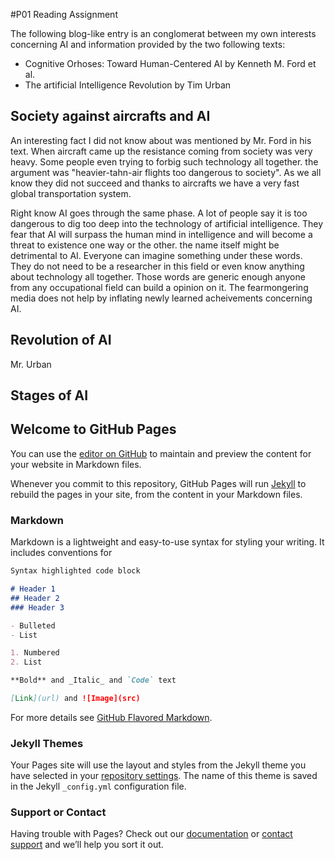 #P01 Reading Assignment

The following blog-like entry is an conglomerat between my own interests concerning AI and information provided by the two following texts:

- Cognitive Orhoses: Toward Human-Centered AI by Kenneth M. Ford et al.
- The artificial Intelligence Revolution by Tim Urban



## Society against aircrafts and AI

An interesting fact I did not know about was mentioned by Mr. Ford in his text. When aircraft came up the resistance coming from society was very heavy. Some people even trying to forbig such technology all together. the argument was "heavier-tahn-air flights too dangerous to society". As we all know they did not succeed and thanks to aircrafts we have a very fast global transportation system. 

Right know AI goes through the same phase. A lot of people say it is too dangerous to dig too deep into the technology of artificial intelligence. They fear that AI will surpass the human mind in intelligence and will become a threat to existence one way or the other. the name itself might be detrimental to AI. Everyone can imagine something under these words. They do not need to be a researcher in this field or even know anything about technology all together. Those words are generic enough anyone from any occupational field can build a opinion on it. The fearmongering media does not help by inflating newly learned acheivements concerning AI.

## Revolution of AI

Mr. Urban 

## Stages of AI








## Welcome to GitHub Pages

You can use the [editor on GitHub](https://github.com/kadermat/AI-Lecture/edit/master/README.md) to maintain and preview the content for your website in Markdown files.

Whenever you commit to this repository, GitHub Pages will run [Jekyll](https://jekyllrb.com/) to rebuild the pages in your site, from the content in your Markdown files.

### Markdown

Markdown is a lightweight and easy-to-use syntax for styling your writing. It includes conventions for

```markdown
Syntax highlighted code block

# Header 1
## Header 2
### Header 3

- Bulleted
- List

1. Numbered
2. List

**Bold** and _Italic_ and `Code` text

[Link](url) and ![Image](src)
```

For more details see [GitHub Flavored Markdown](https://guides.github.com/features/mastering-markdown/).

### Jekyll Themes

Your Pages site will use the layout and styles from the Jekyll theme you have selected in your [repository settings](https://github.com/kadermat/AI-Lecture/settings). The name of this theme is saved in the Jekyll `_config.yml` configuration file.

### Support or Contact

Having trouble with Pages? Check out our [documentation](https://help.github.com/categories/github-pages-basics/) or [contact support](https://github.com/contact) and we’ll help you sort it out.
